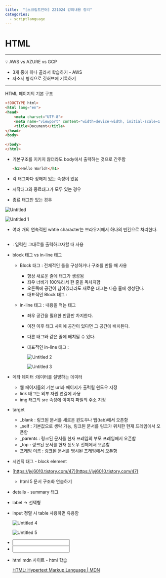 ```yaml
---
title:  "[스크립트언어] 221024 강의내용 정리"
categories:
  - scriptlanguage
---
```


# HTML

---
💡 AWS vs AZURE vs GCP

- 3개 중에 하나 골라서 학습하기 - AWS
- 자소서 형식으로 깃허브에 기록하기
---

HTML 페이지의 기본 구조

```html
<!DOCTYPE html>
<html lang="en">
<head>
    <meta charset="UTF-8">
    <meta name="viewport" content="width=device-width, initial-scale=1.0">
    <title>Document</title>
</head>
<body>
    
</body>
</html>
```

- 기본구조를 지키지 않더라도 body에서 출력하는 것으로 간주함
    
    ```html
    <h1>Hello World!</h1>
    ```
    
- 각 태그마다 정해져 있는 속성이 있음
- 시작태그와 종료태그가 모두 있는 경우
- 종료 태그만 있는 경우

![Untitled](https://user-images.githubusercontent.com/106959823/202130520-cbad3951-7161-439f-ac5f-2251f2e78ddc.png)

![Untitled 1](https://user-images.githubusercontent.com/106959823/202130090-60ed2ab9-0fb1-4c98-8054-1174a9772ae4.png)

- 여러 개의 연속적인 whtie character는 브라우저에서 하나의 빈칸으로 처리한다.
- <pre></pre> : 입력한 그대로를 출력하고자할 때 사용
- block 태그 vs in-line 태그
    - Block 태그 : 전체적인 틀을 구성하거나 구조를 만들 때 사용
        - 항상 새로운 줄에 태그가 생성됨
        - 좌우 너비가 100%라서 한 줄을 독차지함
        - 오른쪽에 공간이 남아있더라도 새로운 태그는 다음 줄에 생성된다.
        - 대표적인 Block 태그 : <div>
        
    - in-line 태그 : 내용을 적는 태그
        - 좌우 공간을 필요한 만큼만 차지한다.
        - 이전 이후 태그 사이에 공간이 있다면 그 공간에 배치된다.
        - 다른 태그와 같은 줄에 배치될 수 있다.
        - 대표적인 in-line 태그 : <span>
            
            ![Untitled 2](https://user-images.githubusercontent.com/106959823/202130246-3c0ccd4e-1dd6-4e9d-9222-dc71fca4ea68.png)
            
            ![Untitled 3](https://user-images.githubusercontent.com/106959823/202130572-58738745-04ab-4444-88fe-e8163fd67ba7.png)
            
- 메타 데이터  :데이터를 설명하는 데이터
    - 웹 페이지들의 기본 url과 페이지가 출력될 윈도우 지정
    - link 태그는 외부 자원 연결에 사용
    - img 태그의 src 속성에 이미지 파일의 주소 지정
    
- target
    - _blank : 링크된 문서를 새로운 윈도우나 탭(tab)에서 오픈함
    - _self : 기본값으로 생략 가능, 링크된 문서를 링크가 위치한 현재 프레임에서 오픈함
    - _parents : 링크된 문서를 현재 프레임의 부모 프레임에서 오픈함
    - _top : 링크된 문서를 현재 윈도우 전체에서 오픈함
    - 프레임 이름 : 링크된 문서를 명시된 프레임에서 오픈함

- 시멘틱 태그 - block element
- [https://jyj6010.tistory.com/47](https://jyj6010.tistory.com/47)
    - html 5 문서 구조화 연습하기
- details - summary 태그
- label → 선택형
- input 정렬 시 table 사용하면 유용함
    
    ![Untitled 4](https://user-images.githubusercontent.com/106959823/202130631-93d2b02b-3f83-4ab3-85e5-44f0235f41e0.png)
    
    ![Untitled 5](https://user-images.githubusercontent.com/106959823/202130707-9e688000-4d56-41f9-9b7f-10ac28f8c58e.png)
    
- <input type=”number”>
- <input type=”range”>
- html mdn 사이트 - html 학습
    
    [HTML&colon; Hypertext Markup Language | MDN](https://developer.mozilla.org/ko/docs/Web/HTML)